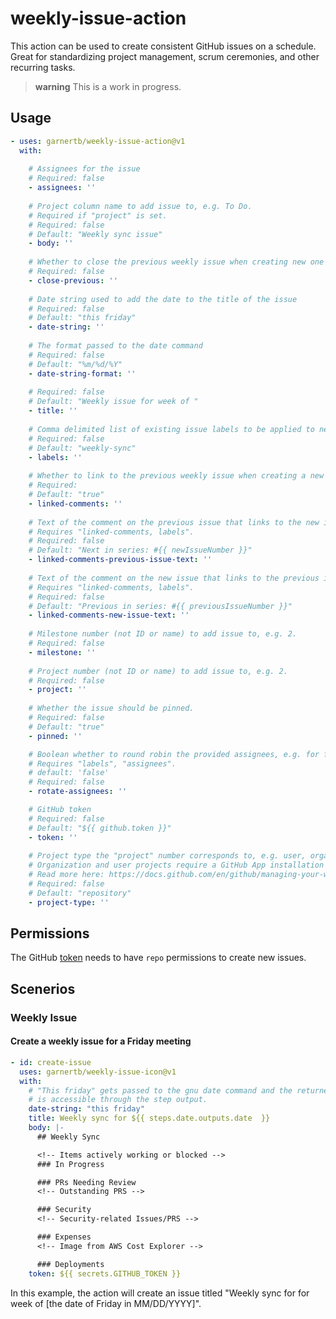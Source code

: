 # weekly-issue-action

This action can be used to create consistent GitHub issues on a schedule. Great for standardizing project management,
scrum ceremonies, and other recurring tasks.

> **warning**
> This is a work in progress.

## Usage

```yaml
- uses: garnertb/weekly-issue-action@v1
  with: 
  
    # Assignees for the issue 
    # Required: false
    - assignees: '' 
    
    # Project column name to add issue to, e.g. To Do.
    # Required if "project" is set. 
    # Required: false
    # Default: "Weekly sync issue" 
    - body: ''
    
    # Whether to close the previous weekly issue when creating new one 
    # Required: false
    - close-previous: ''
    
    # Date string used to add the date to the title of the issue 
    # Required: false
    # Default: "this friday" 
    - date-string: ''
    
    # The format passed to the date command 
    # Required: false
    # Default: "%m/%d/%Y" 
    - date-string-format: ''
    
    # Required: false
    # Default: "Weekly issue for week of " 
    - title: ''
    
    # Comma delimited list of existing issue labels to be applied to new issue, e.g. "bug, ci". 
    # Required: false
    # Default: "weekly-sync" 
    - labels: ''
    
    # Whether to link to the previous weekly issue when creating a new one 
    # Required: 
    # Default: "true" 
    - linked-comments: ''
    
    # Text of the comment on the previous issue that links to the new issue.
    # Requires "linked-comments, labels". 
    # Required: false
    # Default: "Next in series: #{{ newIssueNumber }}" 
    - linked-comments-previous-issue-text: ''
    
    # Text of the comment on the new issue that links to the previous issue.
    # Requires "linked-comments, labels". 
    # Required: false
    # Default: "Previous in series: #{{ previousIssueNumber }}" 
    - linked-comments-new-issue-text: ''
    
    # Milestone number (not ID or name) to add issue to, e.g. 2. 
    # Required: false
    - milestone: ''
    
    # Project number (not ID or name) to add issue to, e.g. 2. 
    # Required: false
    - project: ''
    
    # Whether the issue should be pinned. 
    # Required: false
    # Default: "true" 
    - pinned: ''

    # Boolean whether to round robin the provided assignees, e.g. for first responder duties.
    # Requires "labels", "assignees".
    # default: 'false'
    # Required: false
    - rotate-assignees: ''

    # GitHub token 
    # Required: false
    # Default: "${{ github.token }}" 
    - token: ''
    
    # Project type the "project" number corresponds to, e.g. user, organization, or repository project. 
    # Organization and user projects require a GitHub App installation access token, OAuth token, or Personal Access Token.
    # Read more here: https://docs.github.com/en/github/managing-your-work-on-github/about-project-boards. 
    # Required: false
    # Default: "repository" 
    - project-type: ''
```

## Permissions

The GitHub [token][token docs] needs to have `repo` permissions to create new issues.

## Scenerios

### Weekly Issue

#### Create a weekly issue for a Friday meeting

```yaml
- id: create-issue
  uses: garnertb/weekly-issue-icon@v1
  with:
    # "This friday" gets passed to the gnu date command and the returned date 
    # is accessible through the step output.
    date-string: "this friday"
    title: Weekly sync for ${{ steps.date.outputs.date  }}
    body: |- 
      ## Weekly Sync

      <!-- Items actively working or blocked -->
      ### In Progress

      ### PRs Needing Review
      <!-- Outstanding PRS -->

      ### Security
      <!-- Security-related Issues/PRS -->

      ### Expenses
      <!-- Image from AWS Cost Explorer -->

      ### Deployments
    token: ${{ secrets.GITHUB_TOKEN }}
```

In this example, the action will create an issue titled "Weekly sync for for week of [the date of Friday in MM/DD/YYYY]".

[token docs]: https://docs.github.com/en/authentication/keeping-your-account-and-data-secure/creating-a-personal-access-token
  